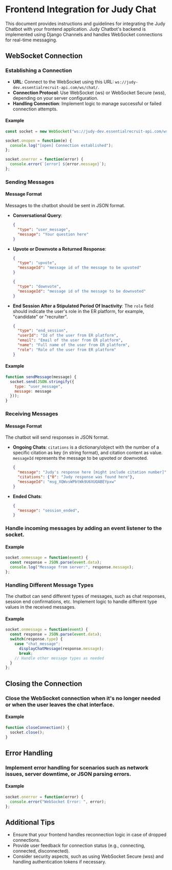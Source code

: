 # Frontend Integration for Judy Chat

This document provides instructions and guidelines for integrating the Judy Chatbot with your frontend application. Judy Chatbot's backend is implemented using Django Channels and handles WebSocket connections for real-time messaging.

## WebSocket Connection

### Establishing a Connection

- **URL**: Connect to the WebSocket using this URL: `ws://judy-dev.essentialrecruit-api.com/ws/chat/`.
- **Connection Protocol**: Use WebSocket (ws) or WebSocket Secure (wss), depending on your server configuration.
- **Handling Connection**: Implement logic to manage successful or failed connection attempts.

#### Example

```javascript
const socket = new WebSocket("ws://judy-dev.essentialrecruit-api.com/ws/chat/");

socket.onopen = function(e) {
  console.log("[open] Connection established");
};

socket.onerror = function(error) {
  console.error(`[error] ${error.message}`);
};
```

### Sending Messages

#### Message Format

Messages to the chatbot should be sent in JSON format.

- **Conversational Query**:
  ```json
  {
    "type": "user_message",
    "message": "Your question here"
  }
  ```

- **Upvote or Downvote a Returned Response**:
  ```json
  {
    "type": "upvote",
    "messageId": "message id of the message to be upvoted"
  }

  {
    "type": "downvote",
    "messageId": "message id of the message to be downvoted"
  }
  ```

- **End Session After a Stipulated Period Of Inactivity**:
  The `role` field should indicate the user's role in the ER platform, for example, "candidate" or "recruiter".

  ```json
  {
    "type": "end_session",
    "userId": "Id of the user from ER platform",
    "email": "Email of the user from ER platform",
    "name": "Full name of the user from ER platform",
    "role": "Role of the user from ER platform"
  }
  ```

#### Example

```javascript
function sendMessage(message) {
  socket.send(JSON.stringify({
    type: "user_message",
    message: message
  }));
}
```

### Receiving Messages

#### Message Format

The chatbot will send responses in JSON format.

- **Ongoing Chats**:
  `citations` is a dictionary/object with the number of a specific citation as key (in string format), and citation content as value.
  `messageId` represents the message to be upvoted or downvoted. 

  ```json
  {
    "message": "Judy's response here [might include citation number]",
    "citations": {"0": "Judy response was found here"}, 
    "messageId": "msg_XQWvsWPbtWk9U6XUQABEYpxw"  
  }
  ```

- **Ended Chats**:
  ```json
  {
    "message": "session_ended",
  }
  ```

### Handle incoming messages by adding an event listener to the socket.

#### Example

```javascript
socket.onmessage = function(event) {
  const response = JSON.parse(event.data);
  console.log("Message from server:", response.message);
};
```

### Handling Different Message Types

The chatbot can send different types of messages, such as chat responses, session end confirmations, etc.
Implement logic to handle different type values in the received messages.

#### Example

```javascript
socket.onmessage = function(event) {
  const response = JSON.parse(event.data);
  switch(response.type) {
    case "chat_message":
      displayChatMessage(response.message);
      break;
    // Handle other message types as needed
  }
};
```

## Closing the Connection

### Close the WebSocket connection when it's no longer needed or when the user leaves the chat interface.

#### Example

```javascript
function closeConnection() {
  socket.close();
}
```

## Error Handling

### Implement error handling for scenarios such as network issues, server downtime, or JSON parsing errors.

#### Example

```javascript
socket.onerror = function(error) {
  console.error("WebSocket Error: ", error);
};
```

## Additional Tips
- Ensure that your frontend handles reconnection logic in case of dropped connections.
- Provide user feedback for connection status (e.g., connecting, connected, disconnected).
- Consider security aspects, such as using WebSocket Secure (wss) and handling authentication tokens if necessary.
